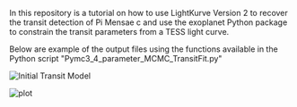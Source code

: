 In this repository is a tutorial on how to use LightKurve Version 2 to recover the transit detection of Pi Mensae c and use the exoplanet Python package to constrain the transit parameters from a TESS light curve.

Below are example of the output files using the functions available in the Python script "Pymc3_4_parameter_MCMC_TransitFit.py"


![Initial Transit Model](https://github.com/daxfeliz/TESS_Project/tree/master/10_FollowUp_Analysis/output_files/TIC_261136679_Sector_1_initial_model.png?raw=true)

![plot](https://github.com/daxfeliz/TESS_Project/tree/master/10_FollowUp_Analysis/output_files/TIC_261136679_Sector_1_initial_model.png)


